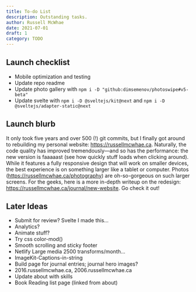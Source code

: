 ```yaml
---
title: To-do List
description: Outstanding tasks.
author: Russell McWhae
date: 2021-07-01
draft: 1
category: TODO
---
```


## Launch checklist

-   Mobile optimization and testing
-   Update repo readme
-   Update photo gallery with `npm i -D "github:dimsemenov/photoswipe#v5-beta"`
-   Update svelte with `npm i -D @sveltejs/kit@next` and `npm i -D @sveltejs/adapter-static@next`

## Launch blurb

It only took five years and over 500 (!) git commits, but I finally got around to rebuilding my personal website: https://russellmcwhae.ca. Naturally, the code quality has improved tremendously—and so has the performance: the new version is faaaaast (see how quickly stuff loads when clicking around). While it features a fully responsive design that will work on smaller devices, the best experience is on something larger like a tablet or computer. Photos (https://russellmcwhae.ca/photography) are oh-so-gorgeous on such larger screens. For the geeks, here is a more in-depth writeup on the redesign: https://russellmcwhae.ca/journal/new-website. Go check it out!

## Later Ideas

-   Submit for review? Svelte I made this…
-   Analytics?
-   Animate stuff?
-   Try css color-mod()
-   Smooth scrolling and sticky footer
-   Netlify Large media 2500 transforms/month…
-   ImageKit-Captions-in-string
-   Build <category> page for journal entries; journal hero images?
-   2016.russellmcwhae.ca, 2006.russellmcwhae.ca
-   Update about with skills
-   Book Reading list page (linked from about)
